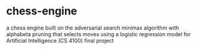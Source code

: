 # chess-engine
a chess engine built on the adversarial search minimax algorithm with alphabeta pruning that selects moves using a logistic regression model for Artificial Intelligence (CS 4100) final project
